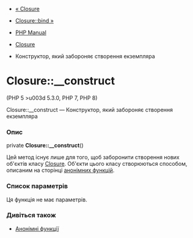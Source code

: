 - [« Closure](class.closure.md)
- [Closure::bind »](closure.bind.md)

- [PHP Manual](index.md)
- [Closure](class.closure.md)
- Конструктор, який забороняє створення екземпляра

# Closure::\_\_construct

(PHP 5 \>u003d 5.3.0, PHP 7, PHP 8)

Closure::\_\_construct — Конструктор, який забороняє створення екземпляра

### Опис

private **Closure::\_\_construct**()

Цей метод існує лише для того, щоб заборонити створення нових об'єктів
класу [Closure](class.closure.md). Об'єкти цього класу створюються
способом, описаним на сторінці [анонімних функцій](functions.anonymous.md).

### Список параметрів

Ця функція не має параметрів.

### Дивіться також

- [Анонімні функції](functions.anonymous.md)
